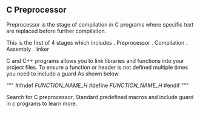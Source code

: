 ## C Preprocessor

Preprocessor is the stage of compilation in C programs where specific text are replaced before further compilation.

This is the first of 4 stages which includes
. Preprocessor
. Compilation
. Assembly
. linker

C and C++ programs allows you to link libraries and functions into your project files.
To ensure a function or header is not defined multiple times you need to include a guard
As shown below

"""
#ifndef _FUNCTION_NAME_H_
#define _FUNCTION_NAME_H_
#endif
"""

Search for C preprocessor, Standard predefined macros and include guard in c programs to learn more.
